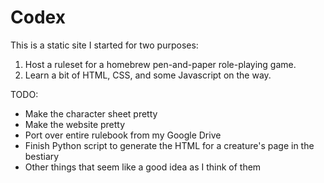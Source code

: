 # Codex

This is a static site I started for two purposes:
1. Host a ruleset for a homebrew pen-and-paper role-playing game.
2. Learn a bit of HTML, CSS, and some Javascript on the way.

TODO:
* Make the character sheet pretty
* Make the website pretty
* Port over entire rulebook from my Google Drive
* Finish Python script to generate the HTML for a creature's page in the bestiary
* Other things that seem like a good idea as I think of them
